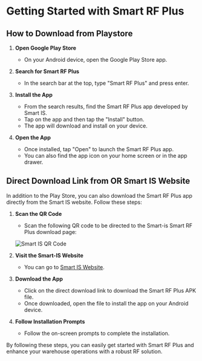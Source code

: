 # Getting Started with Smart RF Plus

## How to Download from Playstore

1. **Open Google Play Store**
   - On your Android device, open the Google Play Store app.

2. **Search for Smart RF Plus**
   - In the search bar at the top, type "Smart RF Plus" and press enter.

3. **Install the App**
   - From the search results, find the Smart RF Plus app developed by Smart IS.
   - Tap on the app and then tap the "Install" button.
   - The app will download and install on your device.

4. **Open the App**
   - Once installed, tap "Open" to launch the Smart RF Plus app.
   - You can also find the app icon on your home screen or in the app drawer.
## Direct Download Link from OR Smart IS Website

In addition to the Play Store, you can also download the Smart RF Plus app directly from the Smart IS website. Follow these steps:

1. **Scan the QR Code**
   - Scan the following QR code to be directed to the Smart-is Smart RF Plus download page:

   ![Smart IS QR Code](../.attachments\appqrcode.png)

2. **Visit the Smart-IS Website**
   - You can  go to [Smart IS Website](https://www.smart-is.com/what-we-do/smart-product/rf/).

4. **Download the App**
   - Click on the direct download link to download the Smart RF Plus APK file.
   - Once downloaded, open the file to install the app on your Android device.

5. **Follow Installation Prompts**
   - Follow the on-screen prompts to complete the installation.

By following these steps, you can easily get started with Smart RF Plus and enhance your warehouse operations with a robust RF solution.